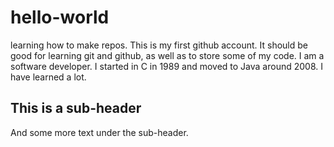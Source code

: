 # hello-world
learning how to make repos.
This is my first github account. It should be good for learning git and github, as well as to store some of my code.
I am a software developer. I started in C in 1989 and moved to Java around 2008.
I have learned a lot.
## This is a sub-header
And some more text under the sub-header.



